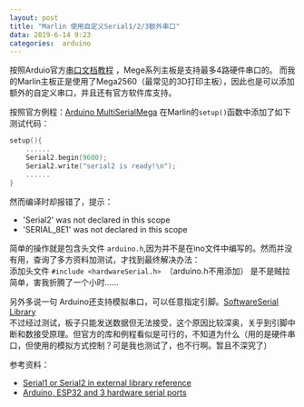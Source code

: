 ```yaml
---
layout: post
title: "Marlin 使用自定义Serial1/2/3额外串口"
data: 2019-6-14 9:23
categories:  arduino
---
```


按照Arduio官方[串口文档教程](https://www.arduino.cc/reference/en/language/functions/communication/serial/)  ，Mege系列主板是支持最多4路硬件串口的。
而我的Marlin主板正是使用了Mega2560（最常见的3D打印主板），因此也是可以添加额外的自定义串口，并且还有官方软件库支持。

按照官方例程：[Arduino MultiSerialMega](https://www.arduino.cc/en/Tutorial/MultiSerialMega)
在Marlin的`setup()`函数中添加了如下测试代码：

```cpp
setup(){
	......
  	Serial2.begin(9600);
	Serial2.write("serial2 is ready!\n");
  	......
}
 ```
 
然而编译时却报错了，提示：
- 'Serial2' was not declared in this scope
- 'SERIAL_8E1' was not declared in this scope

简单的操作就是包含头文件 `arduino.h`,因为并不是在ino文件中编写的。然而并没有用，查询了多方资料加测试，才找到最终解决办法：  
添加头文件 `#include <hardwareSerial.h> `（arduino.h不用添加）
是不是贼拉简单<i class="fas fa-smile"></i>，害我折腾了一个小时......

另外多说一句 Arduino还支持模拟串口，可以任意指定引脚。[SoftwareSerial Library](https://www.arduino.cc/en/Reference/SoftwareSerial)  
不过经过测试，板子只能发送数据但无法接受，这个原因比较深奥，关乎到引脚中断和数接受原理。但官方的库和例程看似是可行的，不知道为什么（用的是硬件串口，但使用的模拟方式控制？可是我也测试了，也不行啊。暂且不深究了）

参考资料：
- [Serial1 or Serial2 in external library reference](https://github.com/espressif/arduino-esp32/issues/407)
- [Arduino, ESP32 and 3 hardware serial ports](https://quadmeup.com/arduino-esp32-and-3-hardware-serial-ports/)
